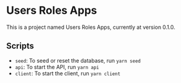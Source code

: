 # Users Roles Apps

This is a project named Users Roles Apps, currently at version 0.1.0.

## Scripts

- `seed`: To seed or reset the database, run `yarn seed`
- `api`: To start the API, run `yarn api`
- `client`: To start the client, run `yarn client`